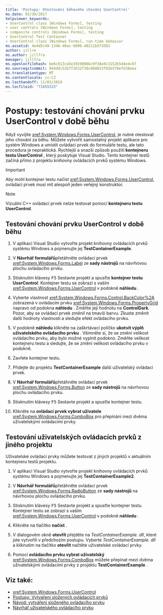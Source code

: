 ```yaml
---
title: 'Postupy: Otestování běhového chování UserControl'
ms.date: 03/30/2017
helpviewer_keywords:
- UserControl class [Windows Forms], testing
- user controls [Windows Forms], testing
- composite controls [Windows Forms], testing
- UserControl Test Container
- UserControl class [Windows Forms], run-time behavior
ms.assetid: 4e4d5c49-1346-40ac-9d96-40211b573583
author: jillre
ms.author: jillfra
manager: jillfra
ms.openlocfilehash: be6c913c43e3559806bc9f38a9c3152b544e4c07
ms.sourcegitcommit: 944ddc52b7f2632f30c668815f92b378efd38eea
ms.translationtype: MT
ms.contentlocale: cs-CZ
ms.lasthandoff: 11/03/2019
ms.locfileid: "73455533"
---
```

# <a name="how-to-test-the-run-time-behavior-of-a-usercontrol"></a>Postupy: testování chování prvku UserControl v době běhu

Když vyvíjíte <xref:System.Windows.Forms.UserControl>, je nutné otestovat jeho chování za běhu. Můžete vytvořit samostatný projekt aplikace pro systém Windows a umístit ovládací prvek do formuláře testu, ale tato procedura je nepraktická. Rychlejší a snazší způsob použití **kontejneru testu UserControl** , který poskytuje Visual Studio. Tento kontejner testů začíná přímo z projektu knihovny ovládacích prvků systému Windows.

> [!IMPORTANT]
> Aby mohl kontejner testu načíst <xref:System.Windows.Forms.UserControl>, ovládací prvek musí mít alespoň jeden veřejný konstruktor.

> [!NOTE]
> Vizuální C++ ovládací prvek nelze testovat pomocí **kontejneru testu UserControl**.

## <a name="test-the-run-time-behavior-of-a-usercontrol"></a>Testování chování prvku UserControl v době běhu

1. V aplikaci Visual Studio vytvořte projekt knihovny ovládacích prvků systému Windows a pojmenujte jej **TestContainerExample**.

2. V **Návrhář formulářů**přetáhněte ovládací prvek <xref:System.Windows.Forms.Label> ze **sady nástrojů** na návrhovou plochu ovládacího prvku.

3. Stisknutím klávesy <kbd>F5</kbd> Sestavte projekt a spusťte **kontejner testu UserControl**. Kontejner testu se zobrazí s vaším <xref:System.Windows.Forms.UserControl> v podokně **náhledu** .

4. Vyberte vlastnost <xref:System.Windows.Forms.Control.BackColor%2A> zobrazená v ovládacím prvku <xref:System.Windows.Forms.PropertyGrid> napravo od podokna **náhledu** . Změňte její hodnotu na **ControlDark**. Pozor, aby se ovládací prvek změnil na tmavší barvu. Zkuste změnit další hodnoty vlastností a sledujte efekt ovládacího prvku.

5. V podokně **náhledu** klikněte na zaškrtávací políčko **ukotvit výplň uživatelského ovládacího prvku** . Všimněte si, že se změní velikost ovládacího prvku, aby bylo možné vyplnit podokno. Změňte velikost kontejneru testu a sledujte, že se změní velikost ovládacího prvku v podokně.

6. Zavřete kontejner testu.

7. Přidejte do projektu **TestContainerExample** další uživatelský ovládací prvek.

8. V **Návrhář formulářů**přetáhněte ovládací prvek <xref:System.Windows.Forms.Button> ze **sady nástrojů** na návrhovou plochu ovládacího prvku.

9. Stisknutím klávesy <kbd>F5</kbd> Sestavte projekt a spusťte kontejner testu.

10. Klikněte na **ovládací prvek vybrat uživatele** <xref:System.Windows.Forms.ComboBox> pro přepínání mezi dvěma uživatelskými ovládacími prvky.

## <a name="test-user-controls-from-another-project"></a>Testování uživatelských ovládacích prvků z jiného projektu

Uživatelské ovládací prvky můžete testovat z jiných projektů v aktuálním kontejneru testů projektu.

1. V aplikaci Visual Studio vytvořte projekt knihovny ovládacích prvků systému Windows a pojmenujte jej **TestContainerExample2**.

2. V **Návrhář formulářů**přetáhněte ovládací prvek <xref:System.Windows.Forms.RadioButton> ze **sady nástrojů** na návrhovou plochu ovládacího prvku.

3. Stisknutím klávesy <kbd>F5</kbd> Sestavte projekt a spusťte kontejner testu. Kontejner testu se zobrazí s vaším <xref:System.Windows.Forms.UserControl> v podokně **náhledu** .

4. Klikněte na tlačítko **načíst** .

5. V dialogovém okně **otevřít** přejděte na *TestContainerExample. dll*, které jste vytvořili v předchozím postupu. Vyberte *TestContainerExample. dll* a kliknutím na tlačítko **otevřít** načtěte uživatelské ovládací prvky.

6. Pomocí **ovládacího prvku vybrat uživatelský** <xref:System.Windows.Forms.ComboBox> můžete přepínat mezi dvěma uživatelskými ovládacími prvky z projektu **TestContainerExample** .

## <a name="see-also"></a>Viz také:

- <xref:System.Windows.Forms.UserControl>
- [Postupy: Vytváření složených ovládacích prvků](how-to-author-composite-controls.md)
- [Návod: vytváření složeného ovládacího prvku](walkthrough-authoring-a-composite-control-with-visual-csharp.md)
- [Návrhář uživatelského ovládacího prvku](https://docs.microsoft.com/previous-versions/visualstudio/visual-studio-2010/183c3hth(v=vs.100))
